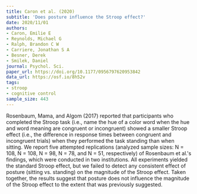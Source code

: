 ```yaml
---
title: Caron et al. (2020)
subtitle: 'Does posture influence the Stroop effect?'
date: 2020/11/01
authors:
- Caron, Emilie E
- Reynolds, Michael G
- Ralph, Brandon C W
- Carriere, Jonathan S A
- Besner, Derek
- Smilek, Daniel
journal: Psychol. Sci.
paper_url: https://doi.org/10.1177/0956797620953842
data_url: https://osf.io/8h52v
tags:
- stroop
- cognitive control
sample_size: 443
---
```


Rosenbaum, Mama, and Algom (2017) reported that participants who completed the Stroop task (i.e., name the hue of a color word when the hue and word meaning are congruent or incongruent) showed a smaller Stroop effect (i.e., the difference in response times between congruent and incongruent trials) when they performed the task standing than when sitting. We report five attempted replications (analyzed sample sizes: N = 108, N = 108, N = 98, N = 78, and N = 51, respectively) of Rosenbaum et al.'s findings, which were conducted in two institutions. All experiments yielded the standard Stroop effect, but we failed to detect any consistent effect of posture (sitting vs. standing) on the magnitude of the Stroop effect. Taken together, the results suggest that posture does not influence the magnitude of the Stroop effect to the extent that was previously suggested.
